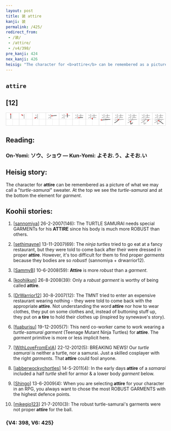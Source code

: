 ```yaml
---
layout: post
title: 装 attire
kanji: 装
permalink: /425/
redirect_from:
 - /装/
 - /attire/
 - /v4/398/
pre_kanji: 424
nex_kanji: 426
heisig: "The character for <b>attire</b> can be remembered as a picture of what we may call a &quot;<i>turtle-samurai</i>&quot; sweater. At the top we see the <i>turtle-samurai</i> and at the bottom the element for <i>garment</i>."
---
```


## `attire`

## [12]

<div class="stroke"><img src="../images/E8A385.png" /></div>

## Reading:

### On-Yomi: ソウ、ショウ &mdash; Kun-Yomi: よそお.う、よそお.い

## Heisig story:

The character for <b>attire</b> can be remembered as a picture of what we may call a &quot;<i>turtle-samurai</i>&quot; sweater. At the top we see the <i>turtle-samurai</i> and at the bottom the element for <i>garment</i>.

## Koohii stories:

1) [<a href="http://kanji.koohii.com/profile/sannomiya">sannomiya</a>] 26-2-2007(146): The TURTLE SAMURAI needs special GARMENTs for his<strong> ATTIRE</strong> since his body is much more ROBUST than others.

2) [<a href="http://kanji.koohii.com/profile/sethimayne">sethimayne</a>] 13-11-2007(69): The <em>ninja turtles</em> tried to go eat at a fancy restaurant, but they were told to come back after their were dressed in proper<strong> attire</strong>. However, it&#039;s too difficult for them to find proper <em>garments</em> because they bodies are so <em>robust</em>! (sannomiya + drwarrior12).

3) [<a href="http://kanji.koohii.com/profile/SammyB">SammyB</a>] 10-6-2008(59): <strong>Attire</strong> is more <em>robust</em> than a <em>garment</em>.

4) [<a href="http://kanji.koohii.com/profile/koohiikun">koohiikun</a>] 26-8-2008(39): Only a <em>robust</em> <em>garment</em> is worthy of being called<strong> attire</strong>.

5) [<a href="http://kanji.koohii.com/profile/DrWarrior12">DrWarrior12</a>] 30-8-2007(12): The TMNT tried to enter an expensive restaurant wearing nothing - they were told to come back with the appropriate<strong> attire</strong>. Not understanding the word<strong> attire</strong> nor how to wear clothes, they put on some clothes and, instead of buttoning stuff up, they put on <strong>a tire</strong> to hold their clothes up (inspired by synewave&#039;s story).

6) [<a href="http://kanji.koohii.com/profile/fuaburisu">fuaburisu</a>] 19-12-2005(7): This nerd co-worker came to work wearing a <em>turtle-samurai garment</em> (Teenage Mutant Ninja Turtles) for<strong> attire</strong>. The <em>garment</em> primitive is more or less implicit here.

7) [<a href="http://kanji.koohii.com/profile/WithLoveFromExIA">WithLoveFromExIA</a>] 22-12-2012(5): BREAKING NEWS! Our <em>turtle samurai</em> is neither a turtle, nor a samurai. Just a skilled cosplayer with the right <em>garments</em>. That<strong> attire</strong> could fool anyone.

8) [<a href="http://kanji.koohii.com/profile/jabberwockychortles">jabberwockychortles</a>] 14-5-2011(4): In the early days<strong> attire</strong> of a <em>samarai</em> included a half <em>turtle</em> shell for armor &amp; a lower body <em>garment</em> below.

9) [<a href="http://kanji.koohii.com/profile/Shingo">Shingo</a>] 13-6-2009(4): When you are selecting<strong> attire</strong> for your character in an RPG, you always want to chose the most ROBUST GARMENTS with the highest defence points.

10) [<a href="http://kanji.koohii.com/profile/mikegio123">mikegio123</a>] 21-7-2010(3): The robust turtle-samurai&#039;s garments were not proper<strong> attire</strong> for the ball.

### {V4: 398, V6: 425}

